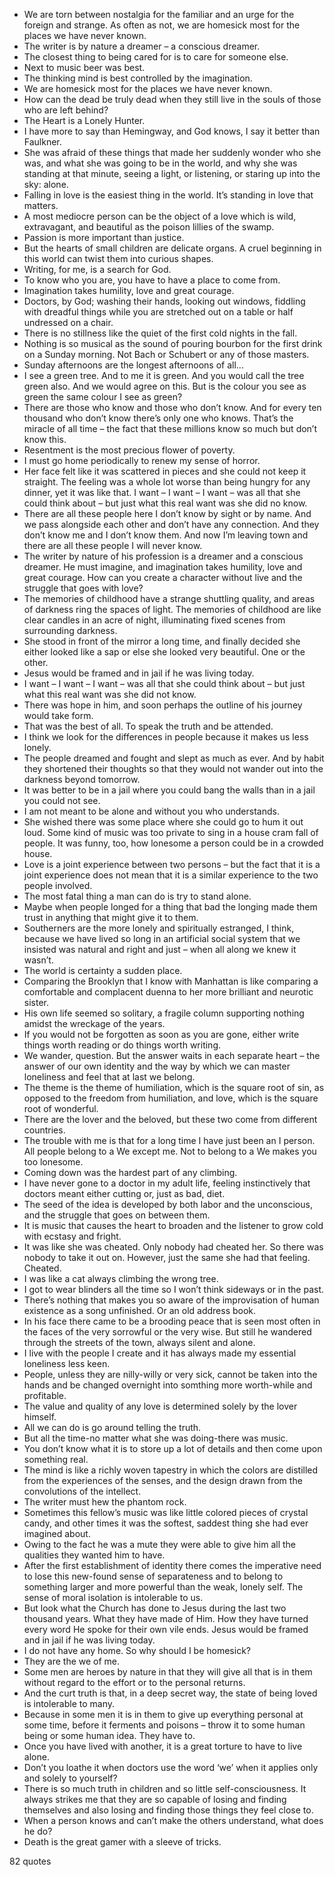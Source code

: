  - We are torn between nostalgia for the familiar and an urge for the foreign and strange. As often as not, we are homesick most for the places we have never known.
 - The writer is by nature a dreamer – a conscious dreamer.
 - The closest thing to being cared for is to care for someone else.
 - Next to music beer was best.
 - The thinking mind is best controlled by the imagination.
 - We are homesick most for the places we have never known.
 - How can the dead be truly dead when they still live in the souls of those who are left behind?
 - The Heart is a Lonely Hunter.
 - I have more to say than Hemingway, and God knows, I say it better than Faulkner.
 - She was afraid of these things that made her suddenly wonder who she was, and what she was going to be in the world, and why she was standing at that minute, seeing a light, or listening, or staring up into the sky: alone.
 - Falling in love is the easiest thing in the world. It’s standing in love that matters.
 - A most mediocre person can be the object of a love which is wild, extravagant, and beautiful as the poison lillies of the swamp.
 - Passion is more important than justice.
 - But the hearts of small children are delicate organs. A cruel beginning in this world can twist them into curious shapes.
 - Writing, for me, is a search for God.
 - To know who you are, you have to have a place to come from.
 - Imagination takes humility, love and great courage.
 - Doctors, by God; washing their hands, looking out windows, fiddling with dreadful things while you are stretched out on a table or half undressed on a chair.
 - There is no stillness like the quiet of the first cold nights in the fall.
 - Nothing is so musical as the sound of pouring bourbon for the first drink on a Sunday morning. Not Bach or Schubert or any of those masters.
 - Sunday afternoons are the longest afternoons of all...
 - I see a green tree. And to me it is green. And you would call the tree green also. And we would agree on this. But is the colour you see as green the same colour I see as green?
 - There are those who know and those who don’t know. And for every ten thousand who don’t know there’s only one who knows. That’s the miracle of all time – the fact that these millions know so much but don’t know this.
 - Resentment is the most precious flower of poverty.
 - I must go home periodically to renew my sense of horror.
 - Her face felt like it was scattered in pieces and she could not keep it straight. The feeling was a whole lot worse than being hungry for any dinner, yet it was like that. I want – I want – I want – was all that she could think about – but just what this real want was she did no know.
 - There are all these people here I don’t know by sight or by name. And we pass alongside each other and don’t have any connection. And they don’t know me and I don’t know them. And now I’m leaving town and there are all these people I will never know.
 - The writer by nature of his profession is a dreamer and a conscious dreamer. He must imagine, and imagination takes humility, love and great courage. How can you create a character without live and the struggle that goes with love?
 - The memories of childhood have a strange shuttling quality, and areas of darkness ring the spaces of light. The memories of childhood are like clear candles in an acre of night, illuminating fixed scenes from surrounding darkness.
 - She stood in front of the mirror a long time, and finally decided she either looked like a sap or else she looked very beautiful. One or the other.
 - Jesus would be framed and in jail if he was living today.
 - I want – I want – I want – was all that she could think about – but just what this real want was she did not know.
 - There was hope in him, and soon perhaps the outline of his journey would take form.
 - That was the best of all. To speak the truth and be attended.
 - I think we look for the differences in people because it makes us less lonely.
 - The people dreamed and fought and slept as much as ever. And by habit they shortened their thoughts so that they would not wander out into the darkness beyond tomorrow.
 - It was better to be in a jail where you could bang the walls than in a jail you could not see.
 - I am not meant to be alone and without you who understands.
 - She wished there was some place where she could go to hum it out loud. Some kind of music was too private to sing in a house cram fall of people. It was funny, too, how lonesome a person could be in a crowded house.
 - Love is a joint experience between two persons – but the fact that it is a joint experience does not mean that it is a similar experience to the two people involved.
 - The most fatal thing a man can do is try to stand alone.
 - Maybe when people longed for a thing that bad the longing made them trust in anything that might give it to them.
 - Southerners are the more lonely and spiritually estranged, I think, because we have lived so long in an artificial social system that we insisted was natural and right and just – when all along we knew it wasn’t.
 - The world is certainty a sudden place.
 - Comparing the Brooklyn that I know with Manhattan is like comparing a comfortable and complacent duenna to her more brilliant and neurotic sister.
 - His own life seemed so solitary, a fragile column supporting nothing amidst the wreckage of the years.
 - If you would not be forgotten as soon as you are gone, either write things worth reading or do things worth writing.
 - We wander, question. But the answer waits in each separate heart – the answer of our own identity and the way by which we can master loneliness and feel that at last we belong.
 - The theme is the theme of humiliation, which is the square root of sin, as opposed to the freedom from humiliation, and love, which is the square root of wonderful.
 - There are the lover and the beloved, but these two come from different countries.
 - The trouble with me is that for a long time I have just been an I person. All people belong to a We except me. Not to belong to a We makes you too lonesome.
 - Coming down was the hardest part of any climbing.
 - I have never gone to a doctor in my adult life, feeling instinctively that doctors meant either cutting or, just as bad, diet.
 - The seed of the idea is developed by both labor and the unconscious, and the struggle that goes on between them.
 - It is music that causes the heart to broaden and the listener to grow cold with ecstasy and fright.
 - It was like she was cheated. Only nobody had cheated her. So there was nobody to take it out on. However, just the same she had that feeling. Cheated.
 - I was like a cat always climbing the wrong tree.
 - I got to wear blinders all the time so I won’t think sideways or in the past.
 - There’s nothing that makes you so aware of the improvisation of human existence as a song unfinished. Or an old address book.
 - In his face there came to be a brooding peace that is seen most often in the faces of the very sorrowful or the very wise. But still he wandered through the streets of the town, always silent and alone.
 - I live with the people I create and it has always made my essential loneliness less keen.
 - People, unless they are nilly-willy or very sick, cannot be taken into the hands and be changed overnight into somthing more worth-while and profitable.
 - The value and quality of any love is determined solely by the lover himself.
 - All we can do is go around telling the truth.
 - But all the time-no matter what she was doing-there was music.
 - You don’t know what it is to store up a lot of details and then come upon something real.
 - The mind is like a richly woven tapestry in which the colors are distilled from the experiences of the senses, and the design drawn from the convolutions of the intellect.
 - The writer must hew the phantom rock.
 - Sometimes this fellow’s music was like little colored pieces of crystal candy, and other times it was the softest, saddest thing she had ever imagined about.
 - Owing to the fact he was a mute they were able to give him all the qualities they wanted him to have.
 - After the first establishment of identity there comes the imperative need to lose this new-found sense of separateness and to belong to something larger and more powerful than the weak, lonely self. The sense of moral isolation is intolerable to us.
 - But look what the Church has done to Jesus during the last two thousand years. What they have made of Him. How they have turned every word He spoke for their own vile ends. Jesus would be framed and in jail if he was living today.
 - I do not have any home. So why should I be homesick?
 - They are the we of me.
 - Some men are heroes by nature in that they will give all that is in them without regard to the effort or to the personal returns.
 - And the curt truth is that, in a deep secret way, the state of being loved is intolerable to many.
 - Because in some men it is in them to give up everything personal at some time, before it ferments and poisons – throw it to some human being or some human idea. They have to.
 - Once you have lived with another, it is a great torture to have to live alone.
 - Don’t you loathe it when doctors use the word ‘we’ when it applies only and solely to yourself?
 - There is so much truth in children and so little self-consciousness. It always strikes me that they are so capable of losing and finding themselves and also losing and finding those things they feel close to.
 - When a person knows and can’t make the others understand, what does he do?
 - Death is the great gamer with a sleeve of tricks.

82 quotes